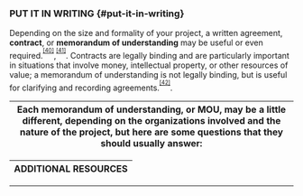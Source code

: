 ### PUT IT IN WRITING {#put-it-in-writing}

Depending on the size and formality of your project, a written agreement, **contract**, or **memorandum of understanding** may be useful or even required.<sup><sup id="281255367986520-footnote-ref-39"><a href="#281255367986520-footnote-39">[40]</a></sup></sup>,<sup><sup id="281255367986520-footnote-ref-40"><a href="#281255367986520-footnote-40">[41]</a></sup></sup>. Contracts are legally binding and are particularly important in situations that involve money, intellectual property, or other resources of value; a memorandum of understanding is not legally binding, but is useful for clarifying and recording agreements.<sup><sup id="281255367986520-footnote-ref-41"><a href="#281255367986520-footnote-41">[42]</a></sup></sup>.

| Each memorandum of understanding, or MOU, may be a little different, depending on the organizations involved and the nature of the project, but here are some questions that they should usually answer: |
| --- |

| **ADDITIONAL RESOURCES** |
| --- |


_____________________________________________________________________________________
[^40]: McCarthy, Catherine, and Brad Herring. “Museum &amp; Community Partnerships: Collaboration Guide for Museums Working with Community Youth-Serving Organizations.” NISE Network, 2015.

[^41]: Twiggs, Korie, Christina Freitag, and Michelle Nichols. _Partner with a Local Museum to Reach More Teens!_ Adobe Connect recording. YeLL! YALSA e-Learning Library. Chicago, IL: YALSA, 2016.

[^42]: McCarthy, Catherine, and Brad Herring. “Museum &amp; Community Partnerships: Collaboration Guide for Museums Working with Community Youth-Serving Organizations.” NISE Network, 2015.